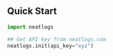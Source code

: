 
## Quick Start

```python
import neatlogs

## Get API key from neatlogs.com
neatlogs.init(api_key="xyz")

